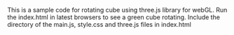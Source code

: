 This is a sample code for rotating cube using three.js library for webGL.
Run the index.html in latest browsers to see a green cube rotating.
Include the directory of the main.js, style.css and three.js files in index.html

